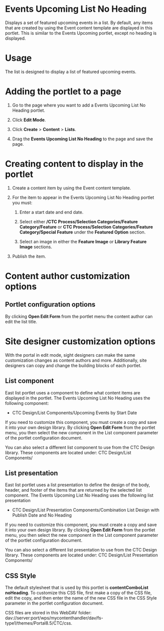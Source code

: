 # Events Upcoming List No Heading

Displays a set of featured upcoming events in a list. By default, any items that are created by using the Event content template are displayed in this portlet. This is similar to the Events Upcoming portlet, except no heading is displayed.


# Usage

The list is designed to display a list of featured upcoming events.

# Adding the portlet to a page

1.  Go to the page where you want to add a Events Upcoming List No Heading portlet.

2.  Click **Edit Mode**.

3.  Click **Create** \> **Content** \> **Lists**.

4.  Drag the **Events Upcoming List No Heading** to the page and save the page.


# Creating content to display in the portlet

1.  Create a content item by using the Event content template.

2.  For the item to appear in the Events Upcoming List No Heading portlet you must:

    1.  Enter a start date and end date.

    2.  Select either **/CTC Process/Selection Categories/Feature Category/Feature** or **CTC Process/Selection Categories/Feature Category/Special Feature** under the **Featured Option** section.

    3.  Select an image in either the **Feature Image** or **Library Feature Image** sections.

3.  Publish the item.


# Content author customization options

## Portlet configuration options

By clicking **Open Edit Form** from the portlet menu the content author can edit the list title.

# Site designer customization options

With the portal in edit mode, sight designers can make the same customization changes as content authors and more. Additionally, site designers can copy and change the building blocks of each portlet.

## List component

East list portlet uses a component to define what content items are displayed in the portlet. The Events Upcoming List No Heading uses the following component:

-   CTC Design/List Components/Upcoming Events by Start Date

If you need to customize this component, you must create a copy and save it into your own design library. By clicking **Open Edit Form** from the portlet menu, you then select the new component in the List component parameter of the portlet configuration document.

You can also select a different list component to use from the CTC Design library. These components are located under: CTC Design/List Components/

## List presentation

East list portlet uses a list presentation to define the design of the body, header, and footer of the items that are returned by the selected list component. The Events Upcoming List No Heading uses the following list presentation

-   CTC Design/List Presentation Components/Combination List Design with Publish Date and No Heading

If you need to customize this component, you must create a copy and save it into your own design library. By clicking **Open Edit Form** from the portlet menu, you then select the new component in the List component parameter of the portlet configuration document.

You can also select a different list presentation to use from the CTC Design library. These components are located under: CTC Design/List Presentation Components/

## CSS Style

The default stylesheet that is used by this portlet is **contentComboList noHeading**. To customize this CSS file, first make a copy of the CSS file, edit the copy, and then enter the name of the new CSS file in the CSS Style parameter in the portlet configuration document.

CSS files are stored in this WebDAV folder: dav://server:port/wps/mycontenthandler/dav/fs-type1/themes/Portal8.5/CTC/css.

